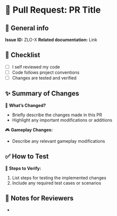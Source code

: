 # 🚀 Pull Request: PR Title

<!-- Sections commented out will not show in the PR description, uncomment them as needed -->

## 🔗 General info

**Issue ID:** ZLO-X
**Related documentation:** Link

## 📌 Checklist

- [ ] I self reviewed my code
- [ ] Code follows project conventions
- [ ] Changes are tested and verified

## ✨ Summary of Changes

📌 **What’s Changed?**

- Briefly describe the changes made in this PR
- Highlight any important modifications or additions

<!-- ## 📸 Screenshots / Demos (if applicable)
🖼 **Visual Changes:**
- Add screenshots, GIFs, or videos showcasing UI/UX updates (if needed)   -->

🎮 **Gameplay Changes:**

- Describe any relevant gameplay modifications

## ✅ How to Test

🧪 **Steps to Verify:**

1. List steps for testing the implemented changes
2. Include any required test cases or scenarios

<!-- ⚠️ **Edge Cases Considered:**
- Mention any special cases tested   -->

## 📝 Notes for Reviewers

-

<!-- 🛠 **Potential Follow-Ups:**
- List any improvements or fixes planned for future PRs   -->
